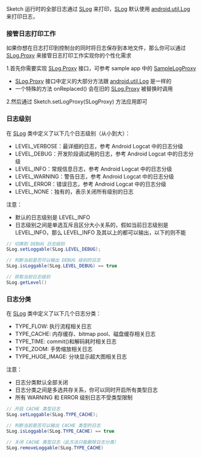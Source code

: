 Sketch 运行时的全部日志通过 [SLog] 来打印，[SLog] 默认使用 [android.util.Log] 来打印日志，

### 接管日志打印工作
如果你想在日志打印到控制台的同时将日志保存到本地文件，那么你可以通过 [SLog.Proxy] 来接管日志打印工作实现你的个性化需求

1.首先你需要实现 [SLog.Proxy] 接口，可参考 sample app 中的 [SampleLogProxy]
* [SLog.Proxy] 接口中定义的大部分方法跟 [android.util.Log] 是一样的
* 一个特殊的方法 onReplaced() 会在旧的 [SLog.Proxy] 被替换时调用

2.然后通过 Sketch.setLogProxy(SLogProxy) 方法应用即可

### 日志级别

在 [SLog] 类中定义了以下几个日志级别（从小到大）：

* LEVEL_VERBOSE：最详细的日志，参考 Android Logcat 中的日志分级
* LEVEL_DEBUG：开发阶段调试用的日志，参考 Android Logcat 中的日志分级
* LEVEL_INFO：常规信息日志，参考 Android Logcat 中的日志分级
* LEVEL_WARNING：警告日志，参考 Android Logcat 中的日志分级
* LEVEL_ERROR：错误日志，参考 Android Logcat 中的日志分级
* LEVEL_NONE：独有的，表示关闭所有级别的日志

注意：
* 默认的日志级别是 LEVEL_INFO
* 日志级别之间是单选互斥且区分大小关系的，假如当前日志级别是 LEVEL_INFO，那么 LEVEL_INFO 及其以上的都可以输出，以下的则不能

```java
// 切换到 DEBUG 日志级别
SLog.setLoggable(SLog.LEVEL_DEBUG);

// 判断当前是否可以输出 DEBUG 级别的日志
SLog.isLoggable(SLog.LEVEL_DEBUG) == true

// 获取当前日志级别
SLog.getLevel()
```

### 日志分类

在 [SLog] 类中定义了以下几个日志分类：

* TYPE_FLOW: 执行流程相关日志
* TYPE_CACHE: 内存缓存、bitmap pool、磁盘缓存相关日志
* TYPE_TIME: commit()和解码耗时相关日志
* TYPE_ZOOM: 手势缩放相关日志
* TYPE_HUGE_IMAGE: 分块显示超大图相关日志

注意：
* 日志分类默认全部关闭
* 日志分类之间是多选共存关系，你可以同时开启所有类型日志
* 所有 WARNING 和 ERROR 级别日志不受类型限制

```java
// 开启 CACHE 类型日志
SLog.setLoggable(SLog.TYPE_CACHE);

// 判断当前是否可以输出 CACHE 类型的日志
SLog.isLoggable(SLog.TYPE_CACHE) == true

// 关闭 CACHE 类型日志（此方法只能删除日志分类）
SLog.removeLoggable(SLog.TYPE_CACHE)
```

[SLog]: ../../sketch/src/main/java/me/xiaopan/sketch/SLog.java
[SLog.Proxy]: ../../sketch/src/main/java/me/xiaopan/sketch/SLog.java
[SampleLogProxy]: ../../sample/src/main/java/me/xiaopan/sketchsample/SampleLogProxy.java
[android.util.Log]: https://developer.android.com/reference/android/util/Log.html
